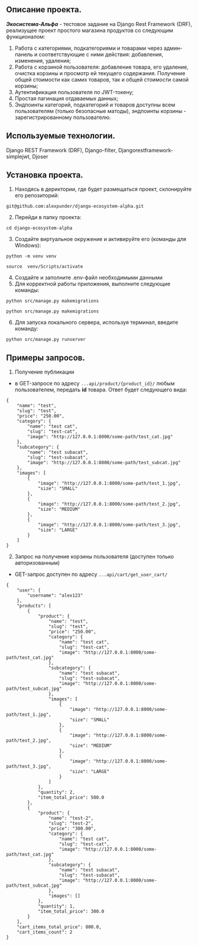 ## Описание проекта.

_**Экосистема-Альфа**_ - тестовое задание на Django Rest Framework (DRF), реализущее проект простого магазина продуктов со следующим функционалом:
1. Работа с категориями, подкатегориями и товарами через админ-панель и соответствующие с ними действия: добавления, изменения, удаления;
2. Работа с корзиной пользователя: добавление товара, его удаление, очистка корзины и просмотр ей текущего содержания. Получение общей стоимости как самих товаров, так и общей стоимости самой корзины;
3. Аутентификация пользователя по JWT-токену;
4. Простая пагинация отдаваемых данных;
5. Эндпоинты категорий, подкатегорий и товаров доступны всем пользователям (только безопасные матоды), эндпоинты корзины - зарегистрированному пользователю.

## Используемые технологии.

Django REST Framework (DRF), Django-filter, Djangorestframework-simplejwt, Djoser

## Установка проекта.

1. Находясь в дериктории, где будет размещаться проект, склонируйте его репозиторий:  
```
git@github.com:alexpunder/django-ecosystem-alpha.git
```
2. Перейди в папку проекта:  
```
cd django-ecosystem-alpha
```
3. Создайте виртуальное окружение и активируйте его (команды для Windows):
```
python -m venv venv
```
```
source  venv/Scripts/activate
```
4. Создайте и заполните .env-файл необходимыми данными  
5. Для корректной работы приложения, выполните следующие команды:
```
python src/manage.py makemigrations
```
```
python src/manage.py makemigrations
```
6. Для запуска локального сервера, используя терминал, введите команду:  
```
python src/manage.py runserver
```
## Примеры запросов.

1. Получение публикации
 - в GET-запросе по адресу `...api/product/{product_id}/` любым пользователем, передать **id** товара. Ответ будет следующего вида:
```
{
    "name": "test",
    "slug": "test",
    "price": "250.00",
    "category": {
        "name": "test cat",
        "slug": "test-cat",
        "image": "http://127.0.0.1:8000/some-path/test_cat.jpg"
    },
    "subcategory": {
        "name": "test subacat",
        "slug": "test-subacat",
        "image": "http://127.0.0.1:8000/some-path/test_subcat.jpg"
    },
    "images": [
        {
            "image": "http://127.0.0.1:8000/some-path/test_1.jpg",
            "size": "SMALL"
        },
        {
            "image": "http://127.0.0.1:8000/some-path/test_2.jpg",
            "size": "MEDIUM"
        },
        {
            "image": "http://127.0.0.1:8000/some-path/test_3.jpg",
            "size": "LARGE"
        }
    ]
}
```
2. Запрос на получение корзины пользователя (доступен только авторизованным)
 - GET-запрос доступен по адресу `...api/cart/get_user_cart/`
```
{
    "user": {
        "username": "alex123"
    },
    "products": [
        {
            "product": {
                "name": "test",
                "slug": "test",
                "price": "250.00",
                "category": {
                    "name": "test cat",
                    "slug": "test-cat",
                    "image": "http://127.0.0.1:8000/some-path/test_cat.jpg"
                },
                "subcategory": {
                    "name": "test subacat",
                    "slug": "test-subacat",
                    "image": "http://127.0.0.1:8000/some-path/test_subcat.jpg"
                },
                "images": [
                    {
                        "image": "http://127.0.0.1:8000/some-path/test_1.jpg",
                        "size": "SMALL"
                    },
                    {
                        "image": "http://127.0.0.1:8000/some-path/test_2.jpg",
                        "size": "MEDIUM"
                    },
                    {
                        "image": "http://127.0.0.1:8000/some-path/test_3.jpg",
                        "size": "LARGE"
                    }
                ]
            },
            "quantity": 2,
            "item_total_price": 500.0
        },
        {
            "product": {
                "name": "test-2",
                "slug": "test-2",
                "price": "300.00",
                "category": {
                    "name": "test cat",
                    "slug": "test-cat",
                    "image": "http://127.0.0.1:8000/some-path/test_cat.jpg"
                },
                "subcategory": {
                    "name": "test subacat",
                    "slug": "test-subacat",
                    "image": "http://127.0.0.1:8000/some-path/test_subcat.jpg"
                },
                "images": []
            },
            "quantity": 1,
            "item_total_price": 300.0
        }
    ],
    "cart_items_total_price": 800.0,
    "cart_items_count": 2
}
```
